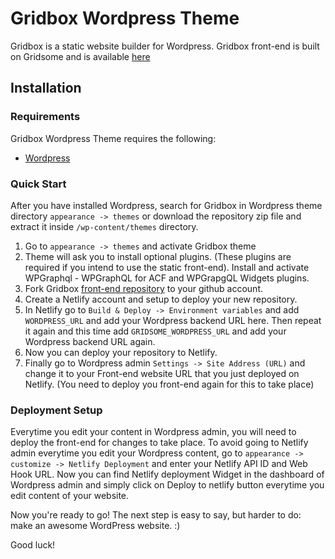 Gridbox Wordpress Theme
===

Gridbox is a static website builder for Wordpress. Gridbox front-end is built on Gridsome and is available [here](https://github.com/idesignzone/gridbox-theme-frontend-free)

Installation
---------------

### Requirements

Gridbox Wordpress Theme requires the following:

- [Wordpress](https://wordpress.org/download/)
### Quick Start

After you have installed Wordpress, search for Gridbox in Wordpress theme directory `appearance -> themes` or download the repository zip file and extract it inside `/wp-content/themes` directory.

1. Go to `appearance -> themes` and activate Gridbox theme
2. Theme will ask you to install optional plugins. (These plugins are required if you intend to use the static front-end). Install and activate WPGraphql - WPGraphQL for ACF and WPGrapgQL Widgets plugins.
3. Fork Gridbox [front-end repository](https://github.com/idesignzone/gridbox-theme-frontend-free) to your github account. 
4. Create a Netlify account and setup to deploy your new repository.
5. In Netlify go to `Build & Deploy -> Environment variables` and add `WORDPRESS_URL` and add your Wordpress backend URL here. Then repeat it again and this time add `GRIDSOME_WORDPRESS_URL` and add your Wordpress backend URL again.
6. Now you can deploy your repository to Netlify. 
7. Finally go to Wordpress admin `Settings -> Site Address (URL)` and change it to your Front-end website URL that you just deployed on Netlify. (You need to deploy you front-end again for this to take place)


### Deployment Setup


Everytime you edit your content in Wordpress admin, you will need to deploy the front-end for changes to take place. To avoid going to Netlify admin everytime you edit your Wordpress content, go to `appearance -> customize -> Netlify Deployment` and enter your Netlify API ID and Web Hook URL. Now you can find Netlify deployment Widget in the dashboard of Wordpress admin and simply click on Deploy to netlify button everytime you edit content of your website.

Now you're ready to go! The next step is easy to say, but harder to do: make an awesome WordPress website. :)

Good luck!
